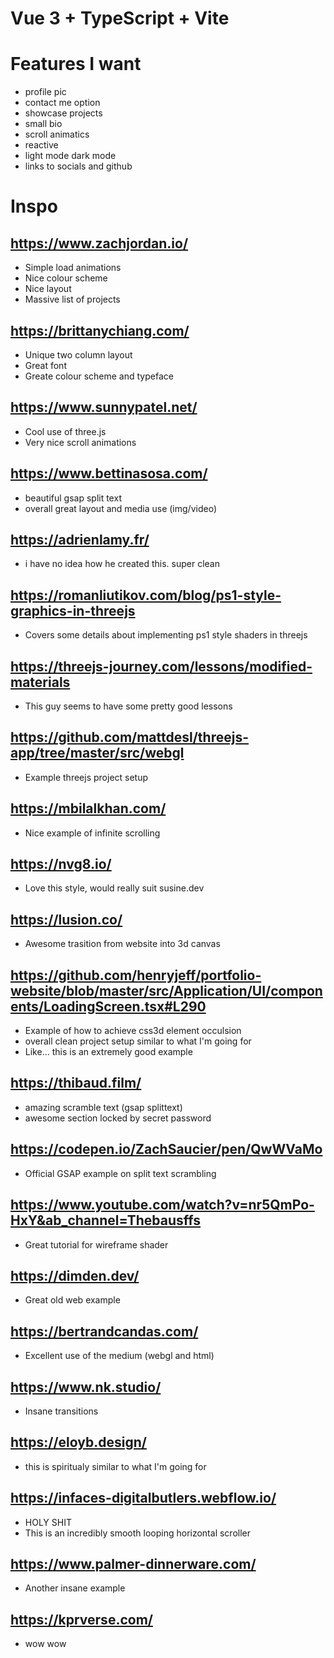 # Vue 3 + TypeScript + Vite

# Features I want

- profile pic
- contact me option
- showcase projects
- small bio
- scroll animatics
- reactive
- light mode dark mode
- links to socials and github

# Inspo

## https://www.zachjordan.io/

- Simple load animations
- Nice colour scheme
- Nice layout
- Massive list of projects

## https://brittanychiang.com/

- Unique two column layout
- Great font
- Greate colour scheme and typeface

## https://www.sunnypatel.net/

- Cool use of three.js
- Very nice scroll animations

## https://www.bettinasosa.com/

- beautiful gsap split text
- overall great layout and media use (img/video)

## https://adrienlamy.fr/

- i have no idea how he created this. super clean

## https://romanliutikov.com/blog/ps1-style-graphics-in-threejs

- Covers some details about implementing ps1 style shaders in threejs

## https://threejs-journey.com/lessons/modified-materials

- This guy seems to have some pretty good lessons

## https://github.com/mattdesl/threejs-app/tree/master/src/webgl

- Example threejs project setup

## https://mbilalkhan.com/

- Nice example of infinite scrolling

## https://nvg8.io/

- Love this style, would really suit susine.dev

## https://lusion.co/

- Awesome trasition from website into 3d canvas

## https://github.com/henryjeff/portfolio-website/blob/master/src/Application/UI/components/LoadingScreen.tsx#L290

- Example of how to achieve css3d element occulsion
- overall clean project setup similar to what I'm going for
- Like... this is an extremely good example

## https://thibaud.film/

- amazing scramble text (gsap splittext)
- awesome section locked by secret password

## https://codepen.io/ZachSaucier/pen/QwWVaMo

- Official GSAP example on split text scrambling

## https://www.youtube.com/watch?v=nr5QmPo-HxY&ab_channel=Thebausffs

- Great tutorial for wireframe shader

## https://dimden.dev/

- Great old web example

## https://bertrandcandas.com/

- Excellent use of the medium (webgl and html)

## https://www.nk.studio/

- Insane transitions

## https://eloyb.design/

- this is spiritualy similar to what I'm going for

## https://infaces-digitalbutlers.webflow.io/

- HOLY SHIT
- This is an incredibly smooth looping horizontal scroller

## https://www.palmer-dinnerware.com/

- Another insane example

## https://kprverse.com/

- wow wow
